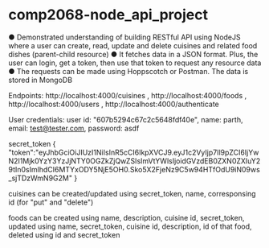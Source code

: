 # comp2068-node_api_project

●	Demonstrated understanding of building RESTful API using NodeJS where a user can create, read, update and delete cuisines and related food dishes (parent-child resource)
●	It  fetches data in a JSON format. Plus, the user can login, get a token, then use that token to request any resource data
●	The requests can be made using Hoppscotch or Postman. The data is stored in MongoDB

Endpoints: http://localhost:4000/cuisines , http://localhost:4000/foods , http://localhost:4000/users , http://localhost:4000/authenticate

User credentials: user id: "607b5294c67c2c5648fdf40e", name: parth, email: test@tester.com, password: asdf

secret_token { "token":"eyJhbGciOiJIUzI1NiIsInR5cCI6IkpXVCJ9.eyJ1c2VyIjp7Il9pZCI6IjYwN2I1Mjk0YzY3YzJjNTY0OGZkZjQwZSIsImVtYWlsIjoidGVzdEB0ZXN0ZXIuY29tIn0sImlhdCI6MTYxODY5NjE5OH0.Sko5X2FjeNz9C5w94HTfOdU9iN09ws_sjTDzWmN9G2M" }

cuisines can be created/updated using secret_token, name, corresponsing id (for "put" and "delete")

foods can be created using name, description, cuisine id, secret_token, updated using name, secret_token, cuisine id, description, id of that food, deleted using id and secret_token
